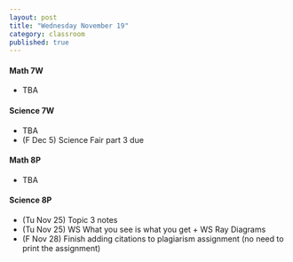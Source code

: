 ```yaml
---
layout: post
title: "Wednesday November 19"
category: classroom
published: true
---
```

#### Math 7W
* TBA

#### Science 7W
* TBA
* (F Dec 5) Science Fair part 3 due

#### Math 8P
* TBA

#### Science 8P
* (Tu Nov 25) Topic 3 notes
* (Tu Nov 25) WS What you see is what you get + WS Ray Diagrams
* (F Nov 28) Finish adding citations to plagiarism assignment (no need to print the assignment)
